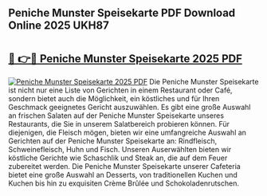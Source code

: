 ## Peniche Munster Speisekarte PDF Download Online 2025 UKH87

# <h2><a href="http://gc7dzb.nevu.top/?p=Peniche+Munster+Speisekarte">🔗 👉🔴 Peniche Munster Speisekarte 2025 PDF</a></h2>

[![Peniche Munster Speisekarte 2025 PDF](https://i.imgur.com/dBaPXMq.png)](http://gc7dzb.nevu.top/?p=Peniche+Munster+Speisekarte)
Die Peniche Munster Speisekarte ist nicht nur eine Liste von Gerichten in einem Restaurant oder Café, sondern bietet auch die Möglichkeit, ein köstliches und für Ihren Geschmack geeignetes Gericht auszuwählen. Es gibt eine große Auswahl an frischen Salaten auf der Peniche Munster Speisekarte unseres Restaurants, die Sie in unserem Salatbereich probieren können. Für diejenigen, die Fleisch mögen, bieten wir eine umfangreiche Auswahl an Gerichten auf der Peniche Munster Speisekarte an: Rindfleisch, Schweinefleisch, Huhn und Fisch. Unseren Auserwählten bieten wir köstliche Gerichte wie Schaschlik und Steak an, die auf dem Feuer zubereitet werden. Die Peniche Munster Speisekarte unserer Cafeteria bietet eine große Auswahl an Desserts, von traditionellen Kuchen und Kuchen bis hin zu exquisiten Crème Brûlée und Schokoladenrutschen.
